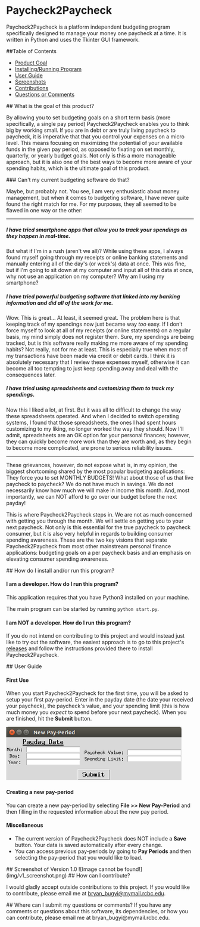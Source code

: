 # Paycheck2Paycheck
Paycheck2Paycheck is a platform independent budgeting program specifically designed to manage your money one paycheck at a time. It is written in Python and uses the Tkinter GUI framework.

##Table of Contents
* [Product Goal](#goal)
* [Installing/Running Program](#install)
* [User Guide](#guide)
* [Screenshots](#screenshot)
* [Contributions](#contribute)
* [Questions or Comments](#questions)

<a name="goal" />
## What is the goal of this product?

By allowing you to set budgeting goals on a short term basis (more specifically, a single pay period) Paycheck2Paycheck enables you to think big by working small. If you are in debt or are truly living paycheck to paycheck, it is imperative that that you control your expenses on a micro level. This means focusing on maximizing the potential of your available funds in the given pay period, as opposed to fixating on set monthly, quarterly, or yearly budget goals. Not only is this a more manageable approach, but it is also one of the best ways to become more aware of your spending habits, which is the ultimate goal of this product. 

<a name="other_budget_software" />
### Can't my current budgeting software do that?

Maybe, but probably not. You see, I am very enthusiastic about money management, but when it comes to budgeting software, I have never quite found the right match for me. For my purposes, they all seemed to be flawed in one way or the other: 

-----------------------------------------
##### I have tried smartphone apps that allow you to track your spendings as they happen in real-time.

But what if I'm in a rush (aren't we all)? While using these apps, I always found myself going
through my receipts or online banking statements and manually entering all of the day's (or week's) data at once. This was fine, but if I'm going to sit down at my computer and input all of this data at once, why not use an application on my computer? Why am I using my smartphone?

##### I have tried powerful budgeting software that linked into my banking information and did all of the work for me.

Wow. This is great... At least, it seemed great. The problem here is that keeping track of my spendings now just became way <em>too</em> easy. If I don't force myself to look at all of my receipts (or online statements) on a regular basis, my mind simply does not register them. Sure, my spendings are being tracked, but is this software really making me more aware of my spending habits? Not really, not for me at least. This is especially true when most of my transactions have been made via credit or debit cards. I think it is absolutely necessary that I review these expenses myself, otherwise it can become all too tempting to just keep spending away and deal with the consequences later. 

##### I have tried using spreadsheets and customizing them to track my spendings.

Now this I liked a lot, at first. But it was all to difficult to change the way these spreadsheets operated. And when I decided to switch operating systems, I found that those spreadsheets, the ones I had spent hours customizing to my liking, no longer worked the way they should. Now I'll admit, spreadsheets are an OK option for your personal finances; however, they can quickly become more work than they are worth and, as they begin to become more complicated, are prone to serious reliability issues. 

----------------------------------------

These grievances, however, do not expose what is, in my opinion, the biggest shortcoming shared by the most popular budgeting applications: They force you to set MONTHLY BUDGETS! What about those of us that live paycheck to paycheck? We do not have much in savings. We do not necessarily know how much we will make in income this month. And, most importantly, we can NOT afford to go over our budget before the next payday! 

This is where Paycheck2Paycheck steps in. We are not as much concerned with getting you through the month. We will settle on getting you to your next paycheck. Not only is this essential for the true paycheck to paycheck consumer, but it is also very helpful in regards to building consumer spending awareness. These are the two key visions that separate Paycheck2Paycheck from most other mainstream personal finance applications: budgeting goals on a per paycheck basis and an emphasis on elevating consumer spending awareness. 

<a name="install"/>
## How do I install and/or run this program?

#### I am a developer. How do I run this program?
This application requires that you have Python3 installed on your machine.

The main program can be started by running `python start.py`.

#### I am NOT a developer. How do I run this program?
If you do not intend on contributing to this project and would instead just like to try out the software, the easiest approach is to go to this project's [releases](https://github.com/bbugyi200/Paycheck2Paycheck/releases) and follow the instructions provided there to install Paycheck2Paycheck.

<a name="guide" />
## User Guide

#### First Use
When you start Paycheck2Paycheck for the first time, you will be asked to setup your first pay-period. Enter in the payday date (the date your received your paycheck), the paycheck's value, and your spending limit (this is how much money you *expect* to spend before your next paycheck). When you are finished, hit the **Submit** button.

![first_use screenshot](img/first_use.png)

#### Creating a new pay-period
You can create a new pay-period by selecting **File >> New Pay-Period** and then filling in the requested information about the new pay period.

#### Miscellaneous
* The current version of Paycheck2Paycheck does NOT include a **Save** button. Your data is saved automatically after every change.
* You can access previous pay-periods by going to **Pay Periods** and then selecting the pay-period that you would like to load. 

<a name="screenshot" />
## Screenshot of Version 1.0
![Image cannot be found!](img/v1_screenshot.png)

<a name="contribute" />
## How can I contribute?

I would gladly accept outside contributions to this project. If you would like to contribute, please email me at bryan_bugyi@mymail.rcbc.edu.

<a name="questions" />
## Where can I submit my questions or comments?
If you have any comments or questions about this software, its dependencies, or how you can contribute, please email me at bryan_bugyi@mymail.rcbc.edu.


